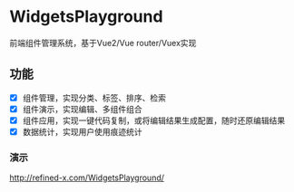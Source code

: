# WidgetsPlayground
前端组件管理系统，基于Vue2/Vue router/Vuex实现

## 功能
- [x] 组件管理，实现分类、标签、排序、检索
- [x] 组件演示，实现编辑、多组件组合
- [x] 组件应用，实现一键代码复制，或将编辑结果生成配置，随时还原编辑结果 
- [x] 数据统计，实现用户使用痕迹统计

### 演示 
http://refined-x.com/WidgetsPlayground/
